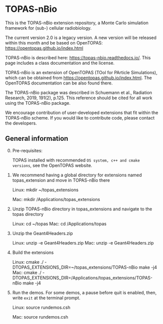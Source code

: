 # TOPAS-nBio
This is the TOPAS-nBio extension repository, a Monte Carlo simulation framework for (sub-) cellular radiobiology.

The current version 2.0 is a legacy version. A new version will be released within this month and be based on OpenTOPAS: https://opentopas.github.io/index.html

TOPAS-nBio is described here: https://topas-nbio.readthedocs.io/. 
This page includes a class documentation and the license.

TOPAS-nBio is an extension of OpenTOPAS (TOol for PArticle Simulations), which can be obtained from https://opentopas.github.io/index.html. The OpenTOPAS documentation can be also found there.

The TOPAS-nBio package was described in Schuemann et al., Radiation Research, 2019, 191(2), p.125. This reference should be cited for all work using the TOPAS-nBio package.

We encourage contribution of user-developed extensions that fit within the TOPAS-nBio scheme. If you would like to contribute code, please contact the developers.


## General information

0) Pre-requisites:

   TOPAS installed with recommended `OS system, c++ and cmake versions`, see the OpenTOPAS website.

1) We recommend having a global directory for extensions named topas_extension and move in TOPAS-nBio there 

   Linux:
        mkdir ~/topas_extensions

   Mac: 
        mkdir /Applications/topas_extensions

2) Unzip TOPAS-nBio directory in topas_extensions and navigate to the topas directory

   Linux:
        cd ~/topas
   Mac:
        cd /Applications/topas

3) Unzip the Geant4Headers.zip

   Linux:
        unzip -e Geant4Headers.zip
   Mac:
        unzip -e Geant4Headers.zip
        
4) Build the extensions

   Linux:
        cmake ./ -DTOPAS_EXTENSIONS_DIR=~/topas_extensions/TOPAS-nBio
        make -j4
   Mac:
        cmake ./ -DTOPAS_EXTENSIONS_DIR=/Applications/topas_extensions/TOPAS-nBio
        make -j4
 
5) Run the demos. For some demos, a pause before quit is enabled, then, write `exit` at the terminal prompt.

   Linux:
        source rundemos.csh

   Mac:
        source rundemos.csh

